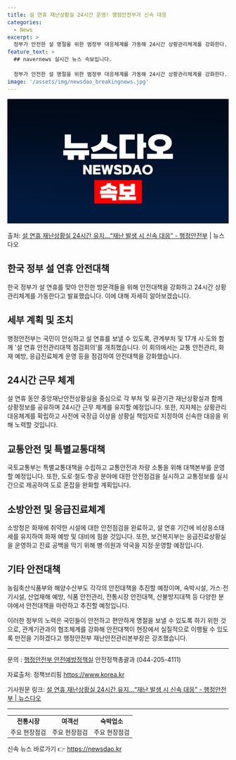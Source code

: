 ```yaml
---
title: 설 연휴 재난상황실 24시간 운영! 행정안전부가 신속 대응
categories:
  - News
excerpt: >
  정부가 안전한 설 명절을 위한 범정부 대응체계를 가동해 24시간 상황관리체계를 강화한다. 행정안전부는 국민이…
feature_text: >
  ## navernews 실시간 뉴스 속보입니다.

  정부가 안전한 설 명절을 위한 범정부 대응체계를 가동해 24시간 상황관리체계를 강화한다. 행정안전부는 국민이…
image: '/assets/img/newsdao_breakingnews.jpg'
---
```


![뉴스다오 속보](/assets/img/newsdao_breakingnews.jpg)

<p>출처: <a href="https://newsdao.kr/3096" rel="dofollow">설 연휴 재난상황실 24시간 유지…“재난 발생 시 신속 대응” - 행정안전부</a> | 뉴스다오</p>

<h2 data-ke-size="size26">한국 정부 설 연휴 안전대책</h2>
<p data-ke-size="size16">한국 정부가 설 연휴를 맞아 안전한 방문객들을 위해 안전대책을 강화하고 24시간 상황관리체계를 가동한다고 발표했습니다. 이에 대해 자세히 알아보겠습니다.</p>

<h2><b>세부 계획 및 조치</b></h2>
<p data-ke-size="size16">행정안전부는 국민이 안심하고 설 연휴를 보낼 수 있도록, 관계부처 및 17개 시·도와 함께 '설 연휴 안전관리대책 점검회의'를 개최했습니다. 이 회의에서는 교통 안전관리, 화재 예방, 응급진료체계 운영 등을 점검하여 안전대책을 강화했습니다.</p>

<h2><b>24시간 근무 체계</b></h2>
<p data-ke-size="size16">설 연휴 동안 중앙재난안전상황실을 중심으로 각 부처 및 유관기관 재난상황실과 함께 상황정보를 공유하며 24시간 근무 체계를 유지할 예정입니다. 또한, 지자체는 상황관리 대응체계를 확립하고 사전에 국장급 이상을 상황실 책임자로 지정하여 신속한 대응을 위해 노력할 것입니다.</p>

<h2><b>교통안전 및 특별교통대책</b></h2>
<p data-ke-size="size16">국토교통부는 특별교통대책을 수립하고 교통안전과 차량 소통을 위해 대책본부를 운영할 예정입니다. 또한, 도로·철도·항공 분야에 대한 안전점검을 실시하고 교통정보를 실시간으로 제공하여 도로 혼잡을 완화할 계획입니다.</p>

<h2><b>소방안전 및 응급진료체계</b></h2>
<p data-ke-size="size16">소방청은 화재에 취약한 시설에 대한 안전점검을 완료하고, 설 연휴 기간에 비상응소태세를 유지하여 화재 예방 및 대비에 힘쓸 것입니다. 또한, 보건복지부는 응급진료상황실을 운영하고 진료 공백을 막기 위해 병·의원과 약국을 지정·운영할 예정입니다.</p>

<h2><b>기타 안전대책</b></h2>
<p data-ke-size="size16">농림축산식품부와 해양수산부도 각각의 안전대책을 추진할 예정이며, 숙박시설, 가스·전기시설, 산업재해 예방, 식품 안전관리, 전통시장 안전대책, 산불방지대책 등 다양한 분야에서 안전대책을 마련하고 추진할 예정입니다.</p>

<p data-ke-size="size16">이러한 정부의 노력은 국민들이 안전하고 편안하게 명절을 보낼 수 있도록 하기 위한 것으로, 관계기관과의 협조체계를 강화해 안전대책이 현장에서 실질적으로 이행될 수 있도록 만전을 기하겠다고 행정안전부 재난안전관리본부장은 강조했습니다.</p>

<hr>
<p data-ke-size="size16">문의 : <a href="https://https://www.korea.kr">행정안전부 안전예방정책실</a> 안전정책총괄과 (044-205-4111)</p>
<p data-ke-size="size16">자료출처: 정책브리핑 <a href="https://newsdao.kr/3096">https://www.korea.kr</a></p>
<p data-ke-size="size16">기사원문 링크: <a href="https://newsdao.kr/3096">설 연휴 재난상황실 24시간 유지…“재난 발생 시 신속 대응” - 행정안전부 | 뉴스다오</a></p>
<hr>
<table>
  <tr>
    <td style="text-align: center; height: 17px;"><b>전통시장</b></td>
    <td style="text-align: center; height: 17px;"><b>여객선</b></td>
    <td style="text-align: center; height: 17px;"><b>숙박업소</b></td>
  </tr>
  <tr>
    <td style="text-align: center; height: 17px;">주요 현장점검</td>
    <td style="text-align: center; height: 17px;">주요 현장점검</td>
    <td style="text-align: center; height: 17px;">주요 현장점검</td>
  </tr>
</table> 

신속 뉴스 바로가기 👉 <a href="https://newsdao.kr" rel="dofollow">https://newsdao.kr</a>


